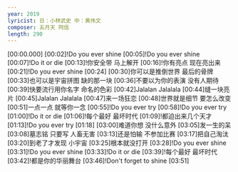 ```yaml
---
year: 2019
lyricist: 日：小林武史 中：黄伟文
composer: 五月天 阿信
length: 290
---
```

[00:00.000]
[00:02]!Do you ever shine
[00:05]!Do you ever shine
[00:07]!Do it or die
[00:13]!你安全带 马上解开
[00:16]!你有亮点 现在亮出来
[00:21]!Do you ever shine
[00:24]
[00:30]你可以是推倒世界 最后的骨牌
[00:33]也可以是宇宙拼图 缺的那一块
[00:36]不要以为你的表演 没有人期待
[00:39]快要流行用你名字 命名的色彩
[00:42]Jalalan Jalalala
[00:44]缝一块亮片
[00:45]Jalalan Jalalala
[00:47]来一场狂恋
[00:48]世界就是细节 要怎么改变
[00:51]一点一点 就等你一念
[00:55]!Do you ever try
[00:58]!Do you ever try
[01:00]!Do it or die
[01:06]!每个最好 最坏时代
[01:09]!都迫出来几个天才
[01:13]!Do you ever try
[01:18]
[03:00]难道你想 没什么意外
[03:05]发一生的呆
[03:08]墓志铭 只要写 人畜无害
[03:13]还是怕输 不参加比赛
[03:17]把自己淘汰
[03:20]到老了才发现 小宇宙
[03:25]根本就没打开
[03:28]!Do you ever shine
[03:31]!Do you ever shine
[03:33]!Do it or die
[03:39]!每个最好 最坏时代
[03:42]!都是你的华丽舞台
[03:46]!Don't forget to shine
[03:51]